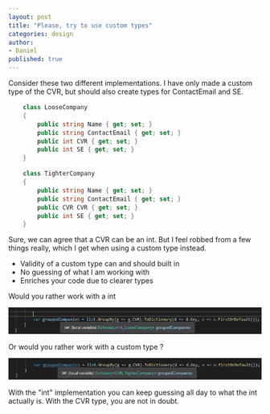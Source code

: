 ```yaml
---
layout: post
title: "Please, try to use custom types"
categories: design
author:
- Daniel
published: true
---
```


Consider these two different implementations. I have only made a custom type of the CVR, but should also create types for ContactEmail and SE.

```csharp
    class LooseCompany
    {
        public string Name { get; set; }
        public string ContactEmail { get; set; }
        public int CVR { get; set; }
        public int SE { get; set; }
    }
```

```csharp
    class TighterCompany
    {
        public string Name { get; set; }
        public string ContactEmail { get; set; }
        public CVR CVR { get; set; }
        public int SE { get; set; }
    }
```

Sure, we can agree that a CVR can be an int. But I feel robbed from a few things really, which I get when using a custom type instead.

- Validity of a custom type can and should built in
- No guessing of what I am working with
- Enriches your code due to clearer types

Would you rather work with a int

![image](/assets/images/int.png)

Or would you rather work with a custom type ?

![image](/assets/images/cvr.png)

With the "int" implementation you can keep guessing all day to what the int actually is. With the CVR type, you are not in doubt.
